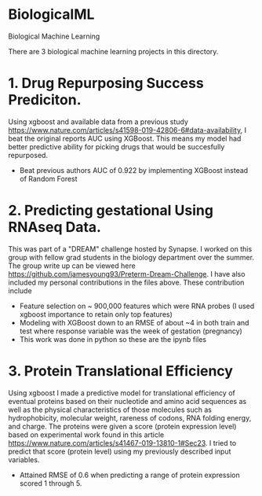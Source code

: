 # BiologicalML
Biological Machine Learning  

There are 3 biological machine learning projects in this directory. 

# 1. Drug Repurposing Success Prediciton. 
Using xgboost and available data from a previous study https://www.nature.com/articles/s41598-019-42806-6#data-availability, I beat the original reports AUC using XGBoost. This means my model had better predictive ability for picking drugs that would be succesfully repurposed.
- Beat previous authors AUC of 0.922 by implementing XGBoost instead of Random Forest

# 2. Predicting gestational Using RNAseq Data. 
This was part of a "DREAM" challenge hosted by Synapse. I worked on this group with fellow grad students in the biology department over the summer. The group write up can be viewed here https://github.com/jamesyoung93/Preterm-Dream-Challenge. I have also included my personal contributions in the files above. These contribution include 
- Feature selection on ~ 900,000 features which were RNA probes (I used xgboost importance to retain only top features)
- Modeling with XGBoost down to an RMSE of about ~4 in both train and test where response variable was the week of gestation (pregnancy)
- This work was done in python so these are the ipynb files


# 3. Protein Translational Efficiency 
Using xgboost I made a predictive model for translational efficiency of eventual proteins based on their nucleotide and amino acid sequences as well as the physical characteristics of those molecules such as hydrophobicity, molecular weight, rareness of codons, RNA folding energy, and charge. The proteins were given a score (protein expression level) based on experimental work found in this article https://www.nature.com/articles/s41467-019-13810-1#Sec23. I tried to predict that score (protein level) using my previously described input variables.
- Attained RMSE of 0.6 when predicting a range of protein expression scored 1 through 5.

